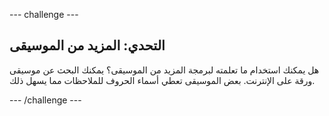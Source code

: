 \--- challenge \---

## التحدي: المزيد من الموسيقى

هل يمكنك استخدام ما تعلمته لبرمجة المزيد من الموسيقى؟ يمكنك البحث عن موسيقى ورقة على الإنترنت. بعض الموسيقى تعطي أسماء الحروف للملاحظات مما يسهل ذلك.

\--- /challenge \---